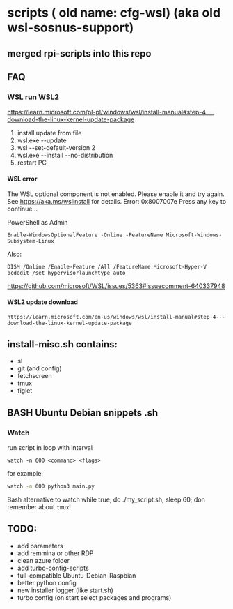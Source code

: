 # scripts ( old name: cfg-wsl) (aka old wsl-sosnus-support)

## merged rpi-scripts into this repo
## FAQ

### WSL run WSL2
https://learn.microsoft.com/pl-pl/windows/wsl/install-manual#step-4---download-the-linux-kernel-update-package
1. install update from file
2. wsl.exe --update
3. wsl --set-default-version 2
4. wsl.exe --install --no-distribution
5. restart PC

#### WSL error
The WSL optional component is not enabled. Please enable it and try again.
See https://aka.ms/wslinstall for details.
Error: 0x8007007e
Press any key to continue...

PowerShell as Admin
```
Enable-WindowsOptionalFeature -Online -FeatureName Microsoft-Windows-Subsystem-Linux
```

Also:

`DISM /Online /Enable-Feature /All /FeatureName:Microsoft-Hyper-V`
`bcdedit /set hypervisorlaunchtype auto`

https://github.com/microsoft/WSL/issues/5363#issuecomment-640337948

#### WSL2 update download
```
https://learn.microsoft.com/en-us/windows/wsl/install-manual#step-4---download-the-linux-kernel-update-package
```


## install-misc.sh contains:
* sl
* git (and config)
* fetchscreen
* tmux
* figlet

## BASH Ubuntu Debian snippets .sh
### Watch
run script in loop with interval
```
watch -n 600 <command> <flags>
```
for example:
```bash
watch -n 600 python3 main.py
```

Bash alternative to watch
while true; do ./my_script.sh; sleep 60; don
remember about `tmux`!


## TODO:
* add parameters
* add remmina or other RDP
* clean azure folder
* add turbo-config-scripts
* full-compatible Ubuntu-Debian-Raspbian
* better python config
* new installer logger (like start.sh)
* turbo config (on start select packages and programs)
